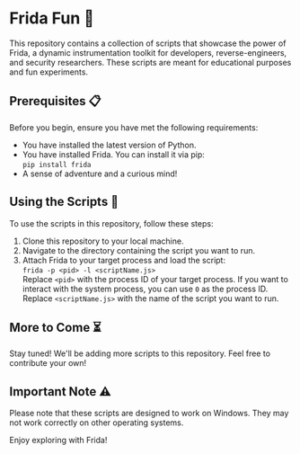 # Frida Fun 🎉  

This repository contains a collection of scripts that showcase the power of Frida, a dynamic instrumentation toolkit for developers, reverse-engineers, and security researchers. These scripts are meant for educational purposes and fun experiments.  

## Prerequisites 📋  

Before you begin, ensure you have met the following requirements:  

- You have installed the latest version of Python.  
- You have installed Frida. You can install it via pip:  
`pip install frida`  
- A sense of adventure and a curious mind!

## Using the Scripts 🚀  

To use the scripts in this repository, follow these steps:  

1. Clone this repository to your local machine.  
2. Navigate to the directory containing the script you want to run.  
3. Attach Frida to your target process and load the script:  
`frida -p <pid> -l <scriptName.js>`  
Replace `<pid>` with the process ID of your target process. If you want to interact with the system process, you can use `0` as the process ID. Replace `<scriptName.js>` with the name of the script you want to run.  

## More to Come ⏳  

Stay tuned! We'll be adding more scripts to this repository. Feel free to contribute your own!  

## Important Note ⚠️  

Please note that these scripts are designed to work on Windows. They may not work correctly on other operating systems.  

Enjoy exploring with Frida!  
